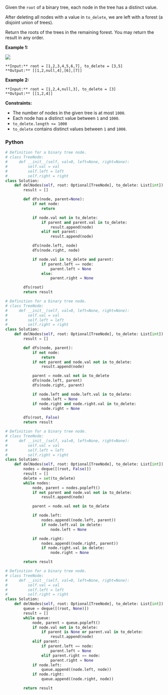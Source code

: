 Given the  `root`  of a binary tree, each node in the tree has a distinct value.

After deleting all nodes with a value in  `to_delete`, we are left with a forest (a disjoint union of trees).

Return the roots of the trees in the remaining forest. You may return the result in any order.

**Example 1:**

![](https://assets.leetcode.com/uploads/2019/07/01/screen-shot-2019-07-01-at-53836-pm.png)

```
**Input:** root = [1,2,3,4,5,6,7], to_delete = [3,5]
**Output:** [[1,2,null,4],[6],[7]]
```

**Example 2:**

```
**Input:** root = [1,2,4,null,3], to_delete = [3]
**Output:** [[1,2,4]]
```

**Constraints:**

- The number of nodes in the given tree is at most  `1000`.
- Each node has a distinct value between  `1`  and  `1000`.
- `to_delete.length <= 1000`
- `to_delete`  contains distinct values between  `1`  and  `1000`.

### Python

```python
# Definition for a binary tree node.
# class TreeNode:
#     def __init__(self, val=0, left=None, right=None):
#         self.val = val
#         self.left = left
#         self.right = right
class Solution:
    def delNodes(self, root: Optional[TreeNode], to_delete: List[int]) -> List[TreeNode]:
        result = []

        def dfs(node, parent=None):
            if not node:
                return

            if node.val not in to_delete:
                if parent and parent.val in to_delete:
                    result.append(node)
                elif not parent:
                    result.append(node)

            dfs(node.left, node)
            dfs(node.right, node)

            if node.val in to_delete and parent:
                if parent.left == node:
                    parent.left = None
                else:
                    parent.right = None

        dfs(root)
        return result
```

```python
# Definition for a binary tree node.
# class TreeNode:
#     def __init__(self, val=0, left=None, right=None):
#         self.val = val
#         self.left = left
#         self.right = right
class Solution:
    def delNodes(self, root: Optional[TreeNode], to_delete: List[int]) -> List[TreeNode]:
        result = []

        def dfs(node, parent):
            if not node:
                return
            if not parent and node.val not in to_delete:
                result.append(node)

            parent = node.val not in to_delete
            dfs(node.left, parent)
            dfs(node.right, parent)

            if node.left and node.left.val in to_delete:
                node.left = None
            if node.right and node.right.val in to_delete:
                node.right = None

        dfs(root, False)
        return result
```

```python
# Definition for a binary tree node.
# class TreeNode:
#     def __init__(self, val=0, left=None, right=None):
#         self.val = val
#         self.left = left
#         self.right = right
class Solution:
    def delNodes(self, root: Optional[TreeNode], to_delete: List[int]) -> List[TreeNode]:
        nodes = deque([(root, False)])
        result = []
        delete = set(to_delete)
        while nodes:
            node, parent = nodes.popleft()
            if not parent and node.val not in to_delete:
                result.append(node)

            parent = node.val not in to_delete

            if node.left:
                nodes.append((node.left, parent))
                if node.left.val in delete:
                    node.left = None

            if node.right:
                nodes.append((node.right, parent))
                if node.right.val in delete:
                    node.right = None

        return result
```

```py
# Definition for a binary tree node.
# class TreeNode:
#     def __init__(self, val=0, left=None, right=None):
#         self.val = val
#         self.left = left
#         self.right = right
class Solution:
    def delNodes(self, root: Optional[TreeNode], to_delete: List[int]) -> List[TreeNode]:
        queue = deque([(root, None)])
        result = []
        while queue:
            node, parent = queue.popleft()
            if node.val not in to_delete:
                if parent is None or parent.val in to_delete:
                    result.append(node)
            elif parent:
                if parent.left == node:
                    parent.left = None
                elif parent.right == node:
                    parent.right = None
            if node.left:
                queue.append((node.left, node))
            if node.right:
                queue.append((node.right, node))

        return result

```